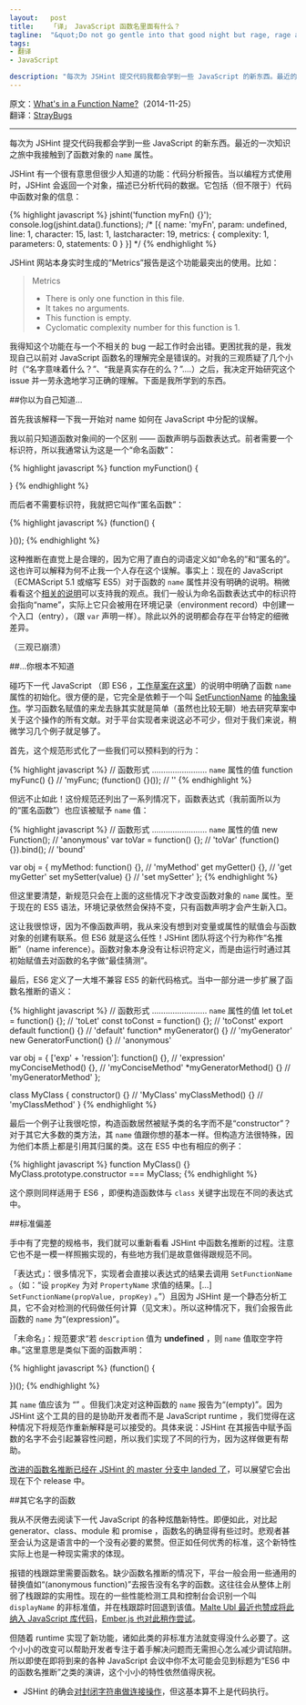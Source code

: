 ```yaml
--- 
layout:   post
title:    「译」 JavaScript 函数名里面有什么？
tagline:  "&quot;Do not go gentle into that good night but rage, rage against the dying of the light.&quot; - Dylan Thomas"
tags: 
- 翻译
- JavaScript

description: "每次为 JSHint 提交代码我都会学到一些 JavaScript 的新东西。最近的一次知识之旅中我接触到了函数对象的 name 属性。"
---
```


原文：[What's in a Function Name?](http://bocoup.com/weblog/whats-in-a-function-name/)（2014-11-25）  
翻译：[StrayBugs](http://www.crimx.com)

-----

每次为 JSHint 提交代码我都会学到一些 JavaScript 的新东西。最近的一次知识之旅中我接触到了函数对象的 `name` 属性。

JSHint 有一个很有意思但很少人知道的功能：代码分析报告。当以编程方式使用时，JSHint 会返回一个对象，描述已分析代码的数据。它包括（但不限于）代码中函数对象的信息：

{% highlight javascript %}
jshint('function myFn() {}');
console.log(jshint.data().functions);
/*
  [{
    name: 'myFn',
    param: undefined,
    line: 1,
    character: 15,
    last: 1,
    lastcharacter: 19,
    metrics: { complexity: 1, parameters: 0, statements: 0 }
  }]
 */
{% endhighlight %}

JSHint 网站本身实时生成的“Metrics”报告是这个功能最突出的使用。比如：

> Metrics
> 
> - There is only one function in this file.
> - It takes no arguments.
> - This function is empty.
> - Cyclomatic complexity number for this function is 1.

我得知这个功能在与一个不相关的 bug 一起工作时会出错。更困扰我的是，我发现自己以前对 JavaScript 函数名的理解完全是错误的。对我的三观质疑了几个小时（“名字意味着什么？”、“我是真实存在的么？”....）之后，我决定开始研究这个 issue 并一劳永逸地学习正确的理解。下面是我所学到的东西。

##你以为自己知道...

首先我该解释一下我一开始对 name 如何在 JavaScript 中分配的误解。

我以前只知道函数对象间的一个区别 —— 函数声明与函数表达式。前者需要一个标识符，所以我通常认为这是一个“命名函数”：

{% highlight javascript %}
function myFunction() {

}
{% endhighlight %}

而后者不需要标识符，我就把它叫作“匿名函数”：

{% highlight javascript %}
(function() {

}());
{% endhighlight %}

这种推断在直觉上是合理的，因为它用了直白的词语定义如“命名的”和“匿名的”。这也许可以解释为何不止我一个人存在这个误解。事实上：现在的 JavaScript （ECMAScript 5.1 或缩写 ES5）对于函数的 `name` 属性并没有明确的说明。稍微看看这个[相关的说明](http://es5.github.io/#x13)可以支持我的观点。我们一般认为命名函数表达式中的标识符会指向“name”，实际上它只会被用在环境记录（environment record）中创建一个入口（entry），（跟 `var` 声明一样）。除此以外的说明都会存在平台特定的细微差异。

（三观已崩溃）

##...你根本不知道

碰巧下一代 JavaScript （即 ES6 ，[工作草案在这里](https://people.mozilla.org/~jorendorff/es6-draft.html)）的说明中明确了函数 `name` 属性的初始化。很方便的是，它完全是依赖于一个叫 [SetFunctionName](https://people.mozilla.org/~jorendorff/es6-draft.html#sec-setfunctionname) 的[抽象操作](https://people.mozilla.org/~jorendorff/es6-draft.html#sec-abstract-operations)。学习函数名赋值的来龙去脉其实就是简单（虽然也比较无聊）地去研究草案中关于这个操作的所有文献。对于平台实现者来说这必不可少，但对于我们来说，稍微学习几个例子就足够了。

首先，这个规范形式化了一些我们可以预料到的行为：

{% highlight javascript %}
// 函数形式 ........................ `name` 属性的值
function myFunc() {}                  // 'myFunc;
(function() {}());                    // ''
{% endhighlight %}

但远不止如此！这份规范还列出了一系列情况下，函数表达式（我前面所以为的“匿名函数”）也应该被赋予 `name` 值：

{% highlight javascript %}
// 函数形式 ........................ `name` 属性的值
new Function();                       // 'anonymous'
var toVar = function() {};            // 'toVar'
(function() {}).bind();               // 'bound'

var obj = {
  myMethod: function() {},            // 'myMethod'
  get myGetter() {},                  // 'get myGetter'
  set mySetter(value) {}              // 'set mySetter'
};
{% endhighlight %}

但这里要清楚，新规范只会在上面的这些情况下才改变函数对象的 `name` 属性。至于现在的 ES5 语法，环境记录依然会保持不变，只有函数声明才会产生新入口。

这让我很惊讶，因为不像函数声明，我从来没有想到对变量或属性的赋值会与函数对象的创建有联系。但 ES6 就是这么任性！JSHint 团队将这个行为称作“名推断”（name inference）。函数对象本身没有让标识符定义，而是由运行时通过其初始赋值去对函数的名字做“最佳猜测”。

最后，ES6 定义了一大堆不兼容 ES5 的新代码格式。当中一部分进一步扩展了函数名推断的语义：

{% highlight javascript %}
// 函数形式 ........................ `name` 属性的值
let toLet = function() {};            // 'toLet'
const toConst = function() {};        // 'toConst'
export default function() {}          // 'default'
function* myGenerator() {}            // 'myGenerator'
new GeneratorFunction() {}            // 'anonymous'

var obj = {
  ['exp' + 'ression']: function() {}, // 'expression'
  myConciseMethod() {},               // 'myConciseMethod'
  *myGeneratorMethod() {}             // 'myGeneratorMethod'
};

class MyClass {
  constructor() {}                    // 'MyClass'
  myClassMethod() {}                  // 'myClassMethod'
}
{% endhighlight %}

最后一个例子让我很吃惊，构造函数居然被赋予类的名字而不是“constructor”？对于其它大多数的类方法，其 `name` 值跟你想的基本一样。但构造方法很特殊，因为他们本质上都是引用其归属的类。这在 ES5 中也有相应的例子：

{% highlight javascript %}
function MyClass() {}
MyClass.prototype.constructor === MyClass;
{% endhighlight %}

这个原则同样适用于 ES6 ，即便构造函数体与 `class` 关键字出现在不同的表达式中。

##标准偏差

手中有了完整的规格书，我们就可以重新看看 JSHint 中函数名推断的过程。注意它也不是一模一样照搬实现的，有些地方我们是故意做得跟规范不同。

「表达式」：很多情况下，实现者会直接以表达式的结果去调用 `SetFunctionName` 。（如：“设 `propKey` 为对 `PropertyName` 求值的结果。[…] `SetFunctionName(propValue, propKey)` 。”）且因为 JSHint 是一个静态分析工具，它不会对检测的代码做任何计算（见文末）。所以这种情况下，我们会报告此函数的 `name` 为“(expression)”。

「未命名」：规范要求“若 `description` 值为 **undefined** ，则 `name` 值取空字符串。”这里意思是类似下面的函数声明：

{% highlight javascript %}
(function() {

})();
{% endhighlight %}

其 `name` 值应该为 “” 。但我们决定对这种函数的 `name` 报告为“(empty)”。因为 JSHint 这个工具的目的是协助开发者而不是 JavaScript runtime ，我们觉得在这种情况下将规范作重新解释是可以接受的。具体来说：JSHint 在其报告中赋予函数的名字不会引起兼容性问题，所以我们实现了不同的行为，因为这样做更有帮助。

[改进的函数名推断已经在 JSHint 的 master 分支中 landed 了](https://github.com/jshint/jshint/pull/1971)，可以展望它会出现在下个 release 中。

##其它名字的函数

我从不厌倦去阅读下一代 JavaScript 的各种炫酷新特性。即便如此，对比起 generator、class、module 和 promise ，函数名的确显得有些过时。悲观者甚至会认为这是语言中的一个没有必要的累赘。但正如任何优秀的标准，这个新特性实际上也是一种现实需求的体现。

报错的栈跟踪里需要函数名。缺少函数名推断的情况下，平台一般会用一些通用的替换值如“(anonymous function)”去报告没有名字的函数。这往往会从整体上削弱了栈跟踪的实用性。现在的一些性能检测工具和控制台会识别一个叫 `displayName` 的非标准值，并在栈跟踪时回退到该值。[Malte Ubl 最近也赞成将此纳入 JavaScript 库代码](https://medium.com/@cramforce/on-the-awesomeness-of-fn-displayname-9511933a714a)，[Ember.js 也对此稍作尝试](https://github.com/emberjs/ember.js/blob/43423f6acd1abd4ffb0de6afb744d4897ae2f768/packages/ember-metal/lib/logger.js#L20)。

但随着 runtime 实现了新功能，诸如此类的非标准方法就变得没什么必要了。这个小小的改变可以帮助开发者专注于着手解决问题而无需担心怎么减少调试陷阱。所以即使在即将到来的各种 JavaScript 会议中你不太可能会见到标题为“ES6 中的函数名推断”之类的演讲，这个小小的特性依然值得庆祝。

- JSHint 的确会[对封闭字符串做连接操作](https://github.com/jshint/jshint/blob/d0b3cfd935c9445f14b37ea9694d8a172a52739a/src/jshint.js#L2335-L2348)，但这基本算不上是代码执行。
